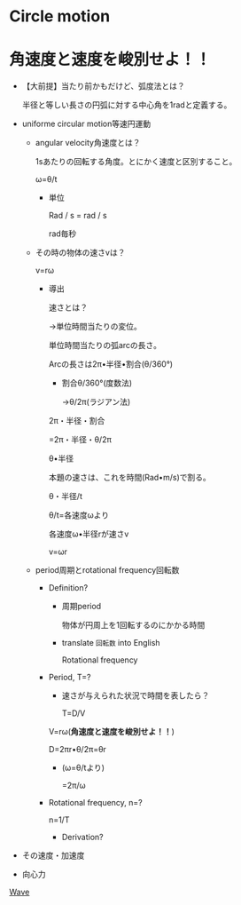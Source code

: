 # Circle motion

# **角速度と速度を峻別せよ！！**

- 【大前提】当たり前かもだけど、弧度法とは？
    
    半径と等しい長さの円弧に対する中心角を1radと定義する。
    
- uniforme circular motion等速円運動
    - angular velocity角速度とは？
        
        1sあたりの回転する角度。とにかく速度と区別すること。
        
        ω=θ/t
        
        - 単位
            
            Rad / s = rad / s
            
            rad毎秒
            
    - その時の物体の速さvは？
        
        v=rω
        
        - 導出
            
            速さとは？
            
            →単位時間当たりの変位。
            
            単位時間当たりの弧arcの長さ。
            
            Arcの長さは2π•半径•割合(θ/360°)
            
            - 割合θ/360°(度数法)
                
                →θ/2π(ラジアン法)
                
            
            2π・半径・割合
            
            =2π・半径・θ/2π
            
            θ•半径
            
            本題の速さは、これを時間(Rad•m/s)で割る。
            
            θ・半径/t
            
            θ/t=各速度ωより
            
            各速度ω•半径rが速さv
            
            v=ωr
            
    - period周期とrotational frequency回転数
        - Definition?
            - 周期period
                
                物体が円周上を1回転するのにかかる時間
                
            - translate `回転数` into English
                
                Rotational frequency
                
        - Period, T=?
            - 速さが与えられた状況で時間を表したら？
                
                T=D/V
                
            
            V=rω(**角速度と速度を峻別せよ！！**)
            
            D=2πr•θ/2π=θr
            
            - (ω=θ/tより)
                
                =2π/ω
                
        - Rotational frequency, n=?
            
            n=1/T
            
            - Derivation?
                
                
- その速度・加速度
- 向心力

[Wave](Circle%20motion%2057523d98c2a7465895c9f3bbe75ca388/Wave%20d309575c681b411c9af5058098c7dcd2.md)